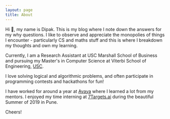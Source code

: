 ```yaml
---
layout: page
title: About
---
```


Hi 👋, my name is Dipak. This is my blog where I note down the answers for my why questions. I like to observe and appreciate the monopolies of things I encounter - particularly CS and maths stuff and this is where I breakdown my thoughts and own my learning. 

Currently, I am a Research Assistant at USC Marshall School of Business and pursuing my Master's in Computer Science at Viterbi School of Engineering, [USC](https://www.cs.usc.edu/). 

I love solving logical and algorithmic problems, and often participate in programming contests and hackathons for fun!

I have worked for around a year at [Avaya](https://www.avaya.com/en/) where I learned a lot from my mentors. I enjoyed my time interning at [7Targets.ai](https://7targets.ai/) during the beautiful Summer of 2019 in Pune.

Cheers!